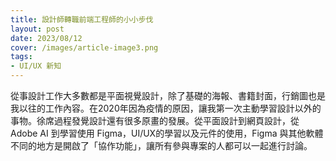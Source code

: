 ```yaml
---
title: 設計師轉職前端工程師的小小步伐
layout: post
date: 2023/08/12
cover: /images/article-image3.png
tags:
- UI/UX 新知
---
```

從事設計工作大多數都是平面視覺設計，除了基礎的海報、書籍封面，行銷圖也是我以往的工作內容。在2020年因為疫情的原因，讓我第一次主動學習設計以外的事物。徐席過程發覺設計還有很多原畫的發展。從平面設計到網頁設計，從 Adobe AI 到學習使用 Figma，UI/UX的學習以及元件的使用，Figma 與其他軟體不同的地方是開啟了「協作功能」，讓所有參與專案的人都可以一起進行討論。